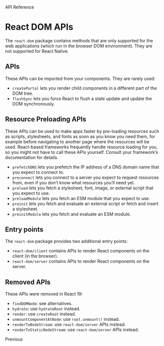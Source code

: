 API Reference
# React DOM APIs
The `react-dom` package contains methods that are only supported for the web applications (which run in the browser DOM environment). They are not supported for React Native.
## APIs 
These APIs can be imported from your components. They are rarely used:
  * `createPortal` lets you render child components in a different part of the DOM tree.
  * `flushSync` lets you force React to flush a state update and update the DOM synchronously.


## Resource Preloading APIs 
These APIs can be used to make apps faster by pre-loading resources such as scripts, stylesheets, and fonts as soon as you know you need them, for example before navigating to another page where the resources will be used.
React-based frameworks frequently handle resource loading for you, so you might not have to call these APIs yourself. Consult your framework’s documentation for details.
  * `prefetchDNS` lets you prefetch the IP address of a DNS domain name that you expect to connect to.
  * `preconnect` lets you connect to a server you expect to request resources from, even if you don’t know what resources you’ll need yet.
  * `preload` lets you fetch a stylesheet, font, image, or external script that you expect to use.
  * `preloadModule` lets you fetch an ESM module that you expect to use.
  * `preinit` lets you fetch and evaluate an external script or fetch and insert a stylesheet.
  * `preinitModule` lets you fetch and evaluate an ESM module.


## Entry points 
The `react-dom` package provides two additional entry points:
  * `react-dom/client` contains APIs to render React components on the client (in the browser).
  * `react-dom/server` contains APIs to render React components on the server.


## Removed APIs 
These APIs were removed in React 19:
  * `findDOMNode`: see alternatives.
  * `hydrate`: use `hydrateRoot` instead.
  * `render`: use `createRoot` instead.
  * `unmountComponentAtNode`: use `root.unmount()` instead.
  * `renderToNodeStream`: use `react-dom/server` APIs instead.
  * `renderToStaticNodeStream`: use `react-dom/server` APIs instead.


Previous<title>
NextcreatePortal
